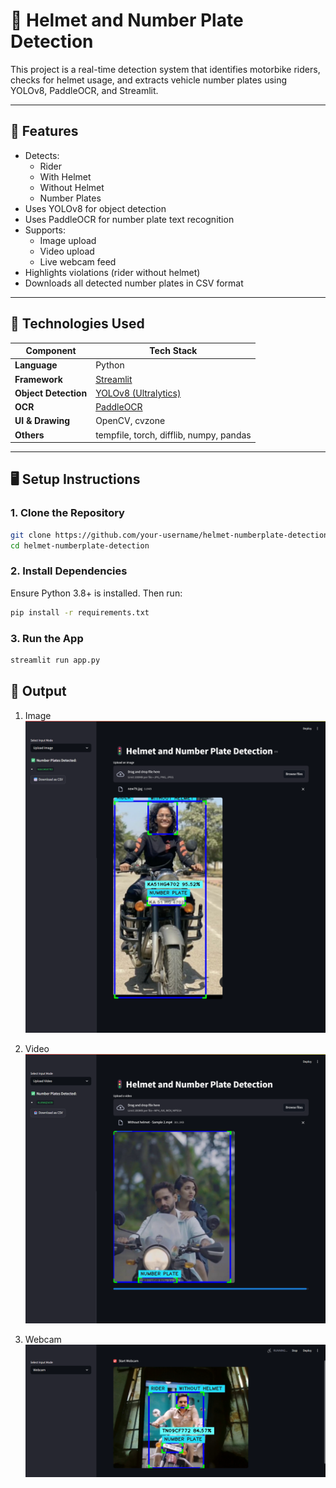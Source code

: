 # 🚦 Helmet and Number Plate Detection

This project is a real-time detection system that identifies motorbike riders, checks for helmet usage, and extracts vehicle number plates using YOLOv8, PaddleOCR, and Streamlit.

---

## 📌 Features

- Detects:
  -  Rider
  -  With Helmet
  -  Without Helmet
  -  Number Plates
- Uses YOLOv8 for object detection
- Uses PaddleOCR for number plate text recognition
- Supports:
  -  Image upload
  -  Video upload
  -  Live webcam feed
- Highlights violations (rider without helmet)
- Downloads all detected number plates in CSV format

---

## 🧠 Technologies Used

| Component        | Tech Stack                                     |
|------------------|------------------------------------------------|
| **Language**     | Python                                         |
| **Framework**    | [Streamlit](https://streamlit.io)              |
| **Object Detection** | [YOLOv8 (Ultralytics)](https://github.com/ultralytics/ultralytics) |
| **OCR**          | [PaddleOCR](https://github.com/PaddlePaddle/PaddleOCR) |
| **UI & Drawing** | OpenCV, cvzone                                 |
| **Others**       | tempfile, torch, difflib, numpy, pandas        |

---

## 🖥️ Setup Instructions

### 1. Clone the Repository

```bash
git clone https://github.com/your-username/helmet-numberplate-detection.git
cd helmet-numberplate-detection
```
### 2. Install Dependencies

Ensure Python 3.8+ is installed. Then run:

```bash
pip install -r requirements.txt
```
### 3. Run the App
```bash
streamlit run app.py
```

## 📸 Output
1. Image ![Alt Text](https://github.com/VinothaRamkumar27/Helmet-Violation-and-Number-Plate-Detection-System/blob/c217fd1d212484f88aa0a7735e51931af441d7a6/Sample%20Outputs/image.png)

2. Video  ![Alt Text](https://github.com/VinothaRamkumar27/Helmet-Violation-and-Number-Plate-Detection-System/blob/7d295011fabbc5b64ddb455e5e553adc4e00d74c/Sample%20Outputs/video.png)

3. Webcam ![Alt Text](https://github.com/VinothaRamkumar27/Helmet-Violation-and-Number-Plate-Detection-System/blob/7d295011fabbc5b64ddb455e5e553adc4e00d74c/Sample%20Outputs/webcam.png)



